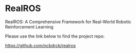 # RealROS
RealROS: A Comprehensive Framework for Real-World Robotic Reinforcement Learning

Please use the link below to find the project repo:  

https://github.com/ncbdrck/realros  
